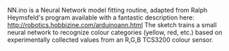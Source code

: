 NN.ino is a Neural Network model fitting routine, adapted from Ralph Heymsfeld's program available with a fantastic description here:
http://robotics.hobbizine.com/arduinoann.html
The sketch trains a small neural network to recognize colour categories (yellow, red, etc.) based on experimentally collected values from an R,G,B TCS3200 colour sensor. 
